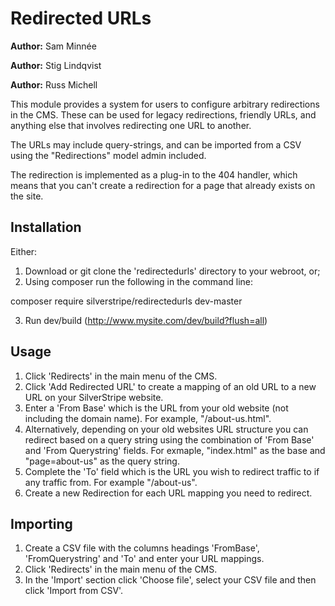 Redirected URLs
===============

**Author:** Sam Minnée

**Author:** Stig Lindqvist

**Author:** Russ Michell


This module provides a system for users to configure arbitrary redirections in the CMS. These can be
used for legacy redirections, friendly URLs, and anything else that involves redirecting one URL to
another.

The URLs may include query-strings, and can be imported from a CSV using the "Redirections" model
admin included.

The redirection is implemented as a plug-in to the 404 handler, which means that you can't create a
redirection for a page that already exists on the site.

Installation
------------
Either:
1. Download or git clone the 'redirectedurls' directory to your webroot, or;
2. Using composer run the following in the command line: 

  composer require silverstripe/redirectedurls dev-master

3. Run dev/build (http://www.mysite.com/dev/build?flush=all)

Usage
-----
 1. Click 'Redirects' in the main menu of the CMS.
 2. Click 'Add Redirected URL' to create a mapping of an old URL to a new URL on your SilverStripe website.
 3. Enter a 'From Base' which is the URL from your old website (not including the domain name). For example, "/about-us.html".
 4. Alternatively, depending on your old websites URL structure you can redirect based on a query string using the combination of 'From Base' and 'From Querystring' fields. For exmaple, "index.html" as the base and "page=about-us" as the query string.
 5. Complete the 'To' field which is the URL you wish to redirect traffic to if any traffic from. For example "/about-us".
 6. Create a new Redirection for each URL mapping you need to redirect.

Importing
---------
 1. Create a CSV file with the columns headings 'FromBase', 'FromQuerystring' and 'To' and enter your URL mappings. 
 2. Click 'Redirects' in the main menu of the CMS.
 3. In the 'Import' section click 'Choose file', select your CSV file and then click 'Import from CSV'.



